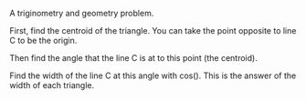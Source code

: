 A triginometry and geometry problem.

First, find the centroid of the triangle. You can take the point opposite to line C to be the origin.

Then find the angle that the line C is at to this point (the centroid).

Find the width of the line C at this angle with cos(). This is the answer of the width of each triangle.

